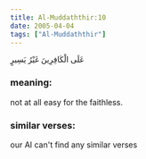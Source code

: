 ```yaml
---
title: Al-Muddaththir:10
date: 2005-04-04
tags: ["Al-Muddaththir"]
---
```

عَلَى الْكَافِرِينَ غَيْرُ يَسِيرٍ
### meaning: 
not at all easy for the faithless.
### similar verses: 

our AI can't find any similar verses




